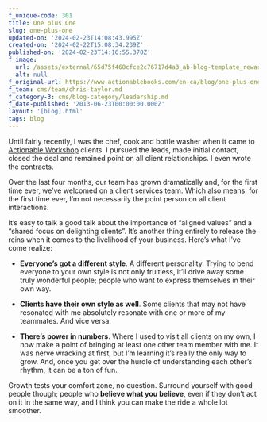 ```yaml
---
f_unique-code: 301
title: One plus One
slug: one-plus-one
updated-on: '2024-02-23T14:08:43.995Z'
created-on: '2024-02-22T15:08:34.239Z'
published-on: '2024-02-23T14:16:55.370Z'
f_image:
  url: /assets/external/65d75f468cfce2c76717d4a3_ab-blog-template_reward.jpeg
  alt: null
f_original-url: https://www.actionablebooks.com/en-ca/blog/one-plus-one/
f_team: cms/team/chris-taylor.md
f_category-3: cms/blog-category/leadership.md
f_date-published: '2013-06-23T00:00:00.000Z'
layout: '[blog].html'
tags: blog
---
```


Until fairly recently, I was the chef, cook and bottle washer when it came to [Actionable Workshop](https://www.actionablebooks.com/workshops) clients. I pursued the leads, made initial contact, closed the deal and remained point on all client relationships. I even wrote the contracts.

Over the last four months, our team has grown dramatically and, for the first time ever, we’ve welcomed on a client services team. Which also means, for the first time ever, I’m not necessarily the point person on all client interactions.

It’s easy to talk a good talk about the importance of “aligned values” and a “shared focus on delighting clients”. It’s another thing entirely to release the reins when it comes to the livelihood of your business. Here’s what I’ve come realize:

*   **Everyone’s got a different style**. A different personality. Trying to bend everyone to your own style is not only fruitless, it’ll drive away some truly wonderful people; people who want to express themselves in their own way.

*   **Clients have their own style as well**. Some clients that may not have resonated with me absolutely resonate with one or more of my teammates. And vice versa.

*   **There’s power in numbers**. Where I used to visit all clients on my own, I now make a point of bringing at least one other team member with me. It was nerve wracking at first, but I’m learning it’s really the only way to grow. And, once you get over the hurdle of understanding each other’s rhythm, it can be a ton of fun.

Growth tests your comfort zone, no question. Surround yourself with good people though; people who **believe what you believe**, even if they don’t act on it in the same way, and I think you can make the ride a whole lot smoother.
